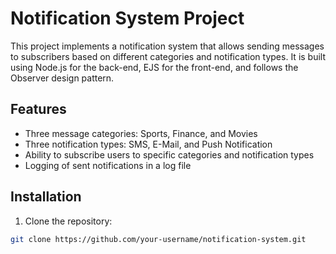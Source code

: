 # Notification System Project

This project implements a notification system that allows sending messages to subscribers based on different categories and notification types. It is built using Node.js for the back-end, EJS for the front-end, and follows the Observer design pattern.

## Features

- Three message categories: Sports, Finance, and Movies
- Three notification types: SMS, E-Mail, and Push Notification
- Ability to subscribe users to specific categories and notification types
- Logging of sent notifications in a log file

## Installation

1. Clone the repository:

```bash
git clone https://github.com/your-username/notification-system.git
